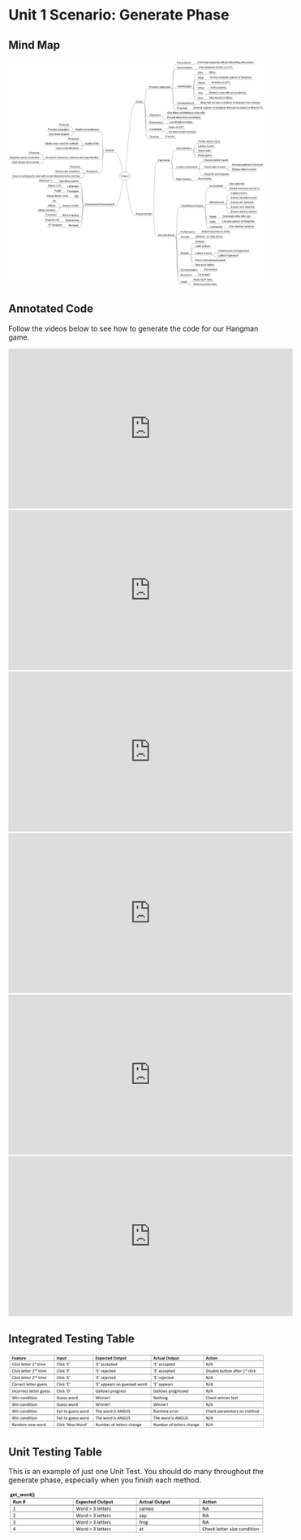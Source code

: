 # Unit 1 Scenario: Generate Phase

## Mind Map
![Mind Map](../assets/scenario_mind_map.png)

## Annotated Code
Follow the videos below to see how to generate the code for our Hangman game.

<iframe width="560" height="315" src="https://www.youtube.com/embed/WZsdUKVdVsQ" title="YouTube video player" frameborder="0" allow="accelerometer; autoplay; clipboard-write; encrypted-media; gyroscope; picture-in-picture" allowfullscreen></iframe>

<iframe width="560" height="315" src="https://www.youtube.com/embed/T66K5Wasgww" title="YouTube video player" frameborder="0" allow="accelerometer; autoplay; clipboard-write; encrypted-media; gyroscope; picture-in-picture" allowfullscreen></iframe>

<iframe width="560" height="315" src="https://www.youtube.com/embed/dMItEGj9cxg" title="YouTube video player" frameborder="0" allow="accelerometer; autoplay; clipboard-write; encrypted-media; gyroscope; picture-in-picture" allowfullscreen></iframe>

<iframe width="560" height="315" src="https://www.youtube.com/embed/MICrltBXE7E" title="YouTube video player" frameborder="0" allow="accelerometer; autoplay; clipboard-write; encrypted-media; gyroscope; picture-in-picture" allowfullscreen></iframe>

<iframe width="560" height="315" src="https://www.youtube.com/embed/LL-8G63Wkik" title="YouTube video player" frameborder="0" allow="accelerometer; autoplay; clipboard-write; encrypted-media; gyroscope; picture-in-picture" allowfullscreen></iframe>

<iframe width="560" height="315" src="https://www.youtube.com/embed/XKxy1b2x6ZU" title="YouTube video player" frameborder="0" allow="accelerometer; autoplay; clipboard-write; encrypted-media; gyroscope; picture-in-picture" allowfullscreen></iframe>

## Integrated Testing Table
![Integrated Test](../assets/scenario_inter_test.png)

## Unit Testing Table
This is an example of just one Unit Test. You should do many throughout the generate phase, especially when you finish each method.

![Unit Test](../assets/scenario_unit_test.png)